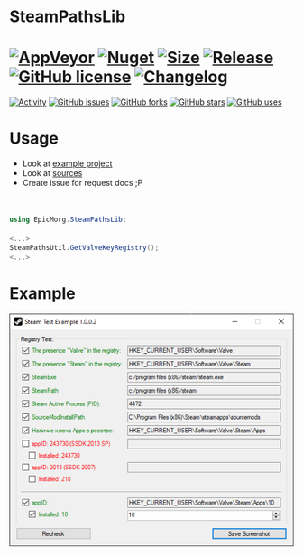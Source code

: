 # SteamPathsLib

# [![AppVeyor](https://img.shields.io/appveyor/ci/stamepicmorg/steampathslib?style=flat-square)](https://ci.appveyor.com/project/stamepicmorg/steampathslib) [![Nuget](https://img.shields.io/nuget/v/EpicMorg.SteamPathsLib?style=flat-square)](https://www.nuget.org/packages/EpicMorg.SteamPathsLib/) [![Size](https://img.shields.io/github/repo-size/EpicMorg/SteamPathsLib?label=size&style=flat-square)](https://github.com/EpicMorg/SteamPathsLib/archive/master.zip) [![Release](https://img.shields.io/github/v/release/EpicMorg/SteamPathsLib?style=flat-square)](https://github.com/EpicMorg/SteamPathsLib/releases) [![GitHub license](https://img.shields.io/github/license/EpicMorg/SteamPathsLib.svg?style=popout-square)](LICENSE.md) [![Changelog](https://img.shields.io/badge/Changelog-yellow.svg?style=popout-square)](CHANGELOG.md) 

[![Activity](https://img.shields.io/github/commit-activity/y/EpicMorg/SteamPathsLib?label=commits&style=flat-square)](https://github.com/EpicMorg/SteamPathsLib/commits/master) [![GitHub issues](https://img.shields.io/github/issues/EpicMorg/SteamPathsLib.svg?style=popout-square)](https://github.com/EpicMorg/SteamPathsLib/issues) [![GitHub forks](https://img.shields.io/github/forks/EpicMorg/SteamPathsLib.svg?style=popout-square)](https://github.com/EpicMorg/SteamPathsLib/network) [![GitHub stars](https://img.shields.io/github/stars/EpicMorg/SteamPathsLib.svg?style=popout-square)](https://github.com/EpicMorg/SteamPathsLib/stargazers) [![GitHub uses](https://img.shields.io/sourcegraph/rrc/github.com/EpicMorg/SteamPathsLib?style=flat-square)](https://github.com/EpicMorg/SteamPathsLib/pulse)
 
# Usage

* Look at [example project](https://github.com/EpicMorg/SteamPathsLib/blob/master/src/SteamTest/FrmMain.cs)
* Look at [sources](https://github.com/EpicMorg/SteamPathsLib/blob/master/src/EpicMorg.SteamPathsLib/SteamPathsUtil.cs)
* Create issue for request docs ;P

``` csharp


using EpicMorg.SteamPathsLib;

<...>
SteamPathsUtil.GetValveKeyRegistry();
<...>


```

# Example

![Example](https://raw.githubusercontent.com/EpicMorg/SteamPathsLib/master/SteamTest.Png)

